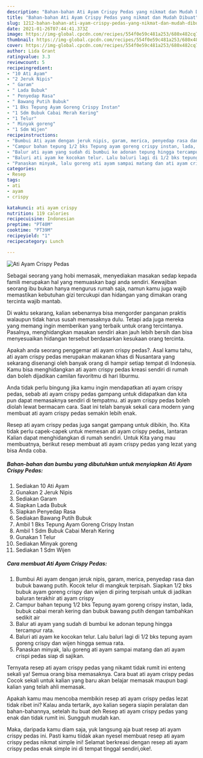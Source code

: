 ```yaml
---
description: "Bahan-bahan Ati Ayam Crispy Pedas yang nikmat dan Mudah Dibuat"
title: "Bahan-bahan Ati Ayam Crispy Pedas yang nikmat dan Mudah Dibuat"
slug: 1212-bahan-bahan-ati-ayam-crispy-pedas-yang-nikmat-dan-mudah-dibuat
date: 2021-01-26T07:44:41.373Z
image: https://img-global.cpcdn.com/recipes/554f0e59c481a253/680x482cq70/ati-ayam-crispy-pedas-foto-resep-utama.jpg
thumbnail: https://img-global.cpcdn.com/recipes/554f0e59c481a253/680x482cq70/ati-ayam-crispy-pedas-foto-resep-utama.jpg
cover: https://img-global.cpcdn.com/recipes/554f0e59c481a253/680x482cq70/ati-ayam-crispy-pedas-foto-resep-utama.jpg
author: Lida Grant
ratingvalue: 3.3
reviewcount: 5
recipeingredient:
- "10 Ati Ayam"
- "2 Jeruk Nipis"
- " Garam"
- " Lada Bubuk"
- " Penyedap Rasa"
- " Bawang Putih Bubuk"
- "1 Bks Tepung Ayam Goreng Crispy Instan"
- "1 Sdm Bubuk Cabai Merah Kering"
- "1 Telur"
- " Minyak goreng"
- "1 Sdm Wijen"
recipeinstructions:
- "Bumbui Ati ayam dengan jeruk nipis, garam, merica, penyedap rasa dan bubuk bawang putih. Kocok telur di mangkuk terpisah. Siapkan 1/2 bks bubuk ayam goreng crispy dan wijen di piring terpisah untuk di jadikan baluran terakhir ati ayam crispy"
- "Campur bahan tepung 1/2 bks Tepung ayam goreng crispy instan, lada, bubuk cabai merah kering dan bubuk bawang putih dengan tambahkan sedikit air"
- "Balur ati ayam yang sudah di bumbui ke adonan tepung hingga tercampur rata."
- "Baluri ati ayam ke kocokan telur. Lalu baluri lagi di 1/2 bks tepung ayam goreng crispy dan wijen hingga semua rata."
- "Panaskan minyak, lalu goreng ati ayam sampai matang dan ati ayam crispi pedas siap di sajikan."
categories:
- Resep
tags:
- ati
- ayam
- crispy

katakunci: ati ayam crispy 
nutrition: 119 calories
recipecuisine: Indonesian
preptime: "PT40M"
cooktime: "PT39M"
recipeyield: "1"
recipecategory: Lunch

---
```



![Ati Ayam Crispy Pedas](https://img-global.cpcdn.com/recipes/554f0e59c481a253/680x482cq70/ati-ayam-crispy-pedas-foto-resep-utama.jpg)

Sebagai seorang yang hobi memasak, menyediakan masakan sedap kepada famili merupakan hal yang memuaskan bagi anda sendiri. Kewajiban seorang ibu bukan hanya mengurus rumah saja, namun kamu juga wajib memastikan kebutuhan gizi tercukupi dan hidangan yang dimakan orang tercinta wajib mantab.

Di waktu  sekarang, kalian sebenarnya bisa mengorder panganan praktis walaupun tidak harus susah memasaknya dulu. Tetapi ada juga mereka yang memang ingin memberikan yang terbaik untuk orang tercintanya. Pasalnya, menghidangkan masakan sendiri akan jauh lebih bersih dan bisa menyesuaikan hidangan tersebut berdasarkan kesukaan orang tercinta. 



Apakah anda seorang penggemar ati ayam crispy pedas?. Asal kamu tahu, ati ayam crispy pedas merupakan makanan khas di Nusantara yang sekarang disenangi oleh banyak orang di hampir setiap tempat di Indonesia. Kamu bisa menghidangkan ati ayam crispy pedas kreasi sendiri di rumah dan boleh dijadikan camilan favoritmu di hari liburmu.

Anda tidak perlu bingung jika kamu ingin mendapatkan ati ayam crispy pedas, sebab ati ayam crispy pedas gampang untuk didapatkan dan kita pun dapat memasaknya sendiri di tempatmu. ati ayam crispy pedas boleh diolah lewat bermacam cara. Saat ini telah banyak sekali cara modern yang membuat ati ayam crispy pedas semakin lebih enak.

Resep ati ayam crispy pedas juga sangat gampang untuk dibikin, lho. Kita tidak perlu capek-capek untuk memesan ati ayam crispy pedas, lantaran Kalian dapat menghidangkan di rumah sendiri. Untuk Kita yang mau membuatnya, berikut resep membuat ati ayam crispy pedas yang lezat yang bisa Anda coba.

<!--inarticleads1-->

##### Bahan-bahan dan bumbu yang dibutuhkan untuk menyiapkan Ati Ayam Crispy Pedas:

1. Sediakan 10 Ati Ayam
1. Gunakan 2 Jeruk Nipis
1. Sediakan  Garam
1. Siapkan  Lada Bubuk
1. Siapkan  Penyedap Rasa
1. Sediakan  Bawang Putih Bubuk
1. Ambil 1 Bks Tepung Ayam Goreng Crispy Instan
1. Ambil 1 Sdm Bubuk Cabai Merah Kering
1. Gunakan 1 Telur
1. Sediakan  Minyak goreng
1. Sediakan 1 Sdm Wijen




<!--inarticleads2-->

##### Cara membuat Ati Ayam Crispy Pedas:

1. Bumbui Ati ayam dengan jeruk nipis, garam, merica, penyedap rasa dan bubuk bawang putih. Kocok telur di mangkuk terpisah. Siapkan 1/2 bks bubuk ayam goreng crispy dan wijen di piring terpisah untuk di jadikan baluran terakhir ati ayam crispy
1. Campur bahan tepung 1/2 bks Tepung ayam goreng crispy instan, lada, bubuk cabai merah kering dan bubuk bawang putih dengan tambahkan sedikit air
1. Balur ati ayam yang sudah di bumbui ke adonan tepung hingga tercampur rata.
1. Baluri ati ayam ke kocokan telur. Lalu baluri lagi di 1/2 bks tepung ayam goreng crispy dan wijen hingga semua rata.
1. Panaskan minyak, lalu goreng ati ayam sampai matang dan ati ayam crispi pedas siap di sajikan.




Ternyata resep ati ayam crispy pedas yang nikamt tidak rumit ini enteng sekali ya! Semua orang bisa memasaknya. Cara buat ati ayam crispy pedas Cocok sekali untuk kalian yang baru akan belajar memasak maupun bagi kalian yang telah ahli memasak.

Apakah kamu mau mencoba membikin resep ati ayam crispy pedas lezat tidak ribet ini? Kalau anda tertarik, ayo kalian segera siapin peralatan dan bahan-bahannya, setelah itu buat deh Resep ati ayam crispy pedas yang enak dan tidak rumit ini. Sungguh mudah kan. 

Maka, daripada kamu diam saja, yuk langsung aja buat resep ati ayam crispy pedas ini. Pasti kamu tiidak akan nyesel membuat resep ati ayam crispy pedas nikmat simple ini! Selamat berkreasi dengan resep ati ayam crispy pedas enak simple ini di tempat tinggal sendiri,oke!.

